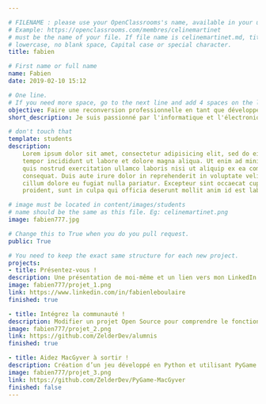 ```yaml
---

# FILENAME : please use your OpenClassrooms's name, available in your url.
# Example: https://openclassrooms.com/membres/celinemartinet
# must be the name of your file. If file name is celinemartinet.md, title is celinemartinet.
# lowercase, no blank space, Capital case or special character.
title: fabien

# First name or full name
name: Fabien
date: 2019-02-10 15:12

# One line.
# If you need more space, go to the next line and add 4 spaces on the left, as in 'description'.
objective: Faire une reconversion professionnelle en tant que développeur iOS.
short_description: Je suis passionné par l'informatique et l'électronique.

# don't touch that
template: students
description:
    Lorem ipsum dolor sit amet, consectetur adipisicing elit, sed do eiusmod
    tempor incididunt ut labore et dolore magna aliqua. Ut enim ad minim veniam,
    quis nostrud exercitation ullamco laboris nisi ut aliquip ex ea commodo
    consequat. Duis aute irure dolor in reprehenderit in voluptate velit esse
    cillum dolore eu fugiat nulla pariatur. Excepteur sint occaecat cupidatat non
    proident, sunt in culpa qui officia deserunt mollit anim id est laborum.

# image must be located in content/images/students
# name should be the same as this file. Eg: celinemartinet.png
image: fabien777.jpg

# Change this to True when you do you pull request.
public: True

# You need to keep the exact same structure for each new project.
projects:
- title: Présentez-vous !
description: Une présentation de moi-même et un lien vers mon LinkedIn.
image: fabien777/projet_1.png
link: https://www.linkedin.com/in/fabienleboulaire
finished: true

- title: Intégrez la communauté !
description: Modifier un projet Open Source pour comprendre le fonctionnement de Git, de Github et des pull requests. 
image: fabien777/projet_2.png
link: https://github.com/ZelderDev/alumnis
finished: true

- title: Aidez MacGyver à sortir !
description: Création d’un jeu développé en Python et utilisant PyGame.
image: fabien777/projet_3.png
link: https://github.com/ZelderDev/PyGame-MacGyver
finished: false
---
```

